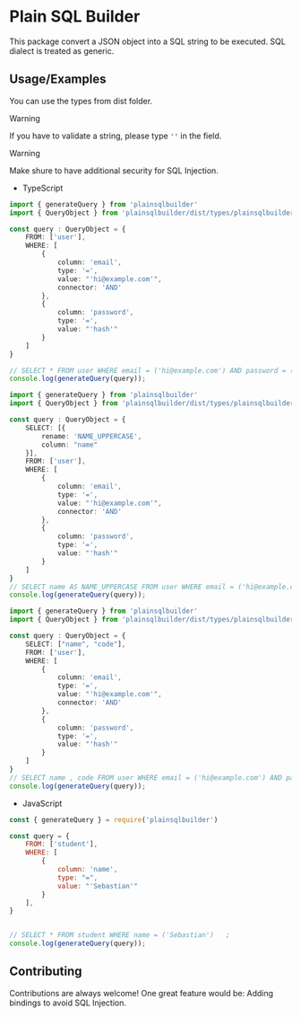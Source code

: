 
# Plain SQL Builder

This package convert a JSON object into a SQL string to be executed. SQL dialect is treated as generic.

## Usage/Examples

You can use the types from dist folder.

> [!WARNING]
> If you have to validate a string, please type `''` in the field.

> [!WARNING]
> Make shure to have additional security for SQL Injection.

- TypeScript

```typescript
import { generateQuery } from 'plainsqlbuilder'
import { QueryObject } from 'plainsqlbuilder/dist/types/plainsqlbuilderTypes'

const query : QueryObject = {
    FROM: ['user'],
    WHERE: [
        {
            column: 'email',
            type: '=',
            value: "'hi@example.com'",
            connector: 'AND'
        },
        {
            column: 'password',
            type: '=',
            value: "'hash'"
        }
    ]
}

// SELECT * FROM user WHERE email = ('hi@example.com') AND password = ('hash')   ;
console.log(generateQuery(query));

```

```typescript
import { generateQuery } from 'plainsqlbuilder'
import { QueryObject } from 'plainsqlbuilder/dist/types/plainsqlbuilderTypes'

const query : QueryObject = {
    SELECT: [{
        rename: 'NAME_UPPERCASE',
        column: "name"
    }],
    FROM: ['user'],
    WHERE: [
        {
            column: 'email',
            type: '=',
            value: "'hi@example.com'",
            connector: 'AND'
        },
        {
            column: 'password',
            type: '=',
            value: "'hash'"
        }
    ]
}
// SELECT name AS NAME_UPPERCASE FROM user WHERE email = ('hi@example.com') AND password = ('hash')   ;
console.log(generateQuery(query));

```

```typescript
import { generateQuery } from 'plainsqlbuilder'
import { QueryObject } from 'plainsqlbuilder/dist/types/plainsqlbuilderTypes'

const query : QueryObject = {
    SELECT: ["name", "code"],
    FROM: ['user'],
    WHERE: [
        {
            column: 'email',
            type: '=',
            value: "'hi@example.com'",
            connector: 'AND'
        },
        {
            column: 'password',
            type: '=',
            value: "'hash'"
        }
    ]
}
// SELECT name , code FROM user WHERE email = ('hi@example.com') AND password = ('hash')   ;
console.log(generateQuery(query));

```

- JavaScript


```javascript
const { generateQuery } = require('plainsqlbuilder')

const query = {
    FROM: ['student'],
    WHERE: [
        {
            column: 'name',
            type: "=",
            value: "'Sebastian'"
        }
    ],
}


// SELECT * FROM student WHERE name = ('Sebastian')   ;
console.log(generateQuery(query));
```
## Contributing

Contributions are always welcome! One great feature would be: Adding bindings to avoid SQL Injection.

